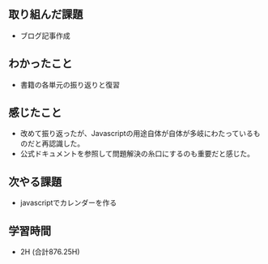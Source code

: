 ## 取り組んだ課題
- ブログ記事作成

## わかったこと
- 書籍の各単元の振り返りと復習
  
## 感じたこと
- 改めて振り返ったが、Javascriptの用途自体が自体が多岐にわたっているものだと再認識した。
- 公式ドキュメントを参照して問題解決の糸口にするのも重要だと感じた。
  
## 次やる課題  
- javascriptでカレンダーを作る
  
## 学習時間  
- 2H (合計876.25H)
